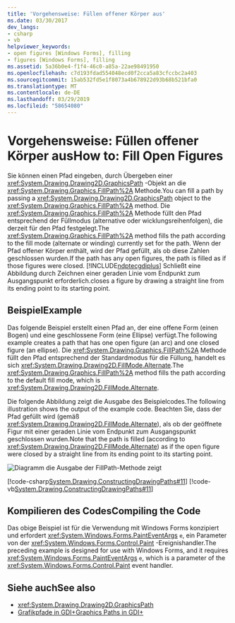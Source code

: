 ```yaml
---
title: 'Vorgehensweise: Füllen offener Körper aus'
ms.date: 03/30/2017
dev_langs:
- csharp
- vb
helpviewer_keywords:
- open figures [Windows Forms], filling
- figures [Windows Forms], filling
ms.assetid: 5a36b0e4-f1f4-46c0-a85a-22ae98491950
ms.openlocfilehash: c7d193fdad554048ecd0f2cca5a83cfccbc2a403
ms.sourcegitcommit: 15ab532fd5e1f8073a4b678922d93b68b521bfa0
ms.translationtype: MT
ms.contentlocale: de-DE
ms.lasthandoff: 03/29/2019
ms.locfileid: "58654080"
---
```

# <a name="how-to-fill-open-figures"></a><span data-ttu-id="f8b8b-102">Vorgehensweise: Füllen offener Körper aus</span><span class="sxs-lookup"><span data-stu-id="f8b8b-102">How to: Fill Open Figures</span></span>
<span data-ttu-id="f8b8b-103">Sie können einen Pfad eingeben, durch Übergeben einer <xref:System.Drawing.Drawing2D.GraphicsPath> -Objekt an die <xref:System.Drawing.Graphics.FillPath%2A> Methode.</span><span class="sxs-lookup"><span data-stu-id="f8b8b-103">You can fill a path by passing a <xref:System.Drawing.Drawing2D.GraphicsPath> object to the <xref:System.Drawing.Graphics.FillPath%2A> method.</span></span> <span data-ttu-id="f8b8b-104">Die <xref:System.Drawing.Graphics.FillPath%2A> Methode füllt den Pfad entsprechend der Füllmodus (alternative oder wicklungsreihenfolgen), die derzeit für den Pfad festgelegt.</span><span class="sxs-lookup"><span data-stu-id="f8b8b-104">The <xref:System.Drawing.Graphics.FillPath%2A> method fills the path according to the fill mode (alternate or winding) currently set for the path.</span></span> <span data-ttu-id="f8b8b-105">Wenn der Pfad offener Körper enthält, wird der Pfad gefüllt, als ob diese Zahlen geschlossen wurden.</span><span class="sxs-lookup"><span data-stu-id="f8b8b-105">If the path has any open figures, the path is filled as if those figures were closed.</span></span> [!INCLUDE[ndptecgdiplus](../../../../includes/ndptecgdiplus-md.md)] <span data-ttu-id="f8b8b-106">Schließt eine Abbildung durch Zeichnen einer geraden Linie vom Endpunkt zum Ausgangspunkt erforderlich.</span><span class="sxs-lookup"><span data-stu-id="f8b8b-106">closes a figure by drawing a straight line from its ending point to its starting point.</span></span>  
  
## <a name="example"></a><span data-ttu-id="f8b8b-107">Beispiel</span><span class="sxs-lookup"><span data-stu-id="f8b8b-107">Example</span></span>  
 <span data-ttu-id="f8b8b-108">Das folgende Beispiel erstellt einen Pfad an, der eine offene Form (einen Bogen) und eine geschlossene Form (eine Ellipse) verfügt.</span><span class="sxs-lookup"><span data-stu-id="f8b8b-108">The following example creates a path that has one open figure (an arc) and one closed figure (an ellipse).</span></span> <span data-ttu-id="f8b8b-109">Die <xref:System.Drawing.Graphics.FillPath%2A> Methode füllt den Pfad entsprechend der Standardmodus für die Füllung, handelt es sich <xref:System.Drawing.Drawing2D.FillMode.Alternate>.</span><span class="sxs-lookup"><span data-stu-id="f8b8b-109">The <xref:System.Drawing.Graphics.FillPath%2A> method fills the path according to the default fill mode, which is <xref:System.Drawing.Drawing2D.FillMode.Alternate>.</span></span>  
  
 <span data-ttu-id="f8b8b-110">Die folgende Abbildung zeigt die Ausgabe des Beispielcodes.</span><span class="sxs-lookup"><span data-stu-id="f8b8b-110">The following illustration shows the output of the example code.</span></span> <span data-ttu-id="f8b8b-111">Beachten Sie, dass der Pfad gefüllt wird (gemäß <xref:System.Drawing.Drawing2D.FillMode.Alternate>), als ob der geöffnete Figur mit einer geraden Linie vom Endpunkt zum Ausgangspunkt geschlossen wurden.</span><span class="sxs-lookup"><span data-stu-id="f8b8b-111">Note that the path is filled (according to <xref:System.Drawing.Drawing2D.FillMode.Alternate>) as if the open figure were closed by a straight line from its ending point to its starting point.</span></span>  
  
 ![Diagramm die Ausgabe der FillPath-Methode zeigt](./media/how-to-fill-open-figures/fill-path-alternate-mode.png)  
  
 [!code-csharp[System.Drawing.ConstructingDrawingPaths#11](~/samples/snippets/csharp/VS_Snippets_Winforms/System.Drawing.ConstructingDrawingPaths/CS/Class1.cs#11)]
 [!code-vb[System.Drawing.ConstructingDrawingPaths#11](~/samples/snippets/visualbasic/VS_Snippets_Winforms/System.Drawing.ConstructingDrawingPaths/VB/Class1.vb#11)]  
  
## <a name="compiling-the-code"></a><span data-ttu-id="f8b8b-113">Kompilieren des Codes</span><span class="sxs-lookup"><span data-stu-id="f8b8b-113">Compiling the Code</span></span>  
 <span data-ttu-id="f8b8b-114">Das obige Beispiel ist für die Verwendung mit Windows Forms konzipiert und erfordert <xref:System.Windows.Forms.PaintEventArgs> `e`, ein Parameter von der <xref:System.Windows.Forms.Control.Paint> -Ereignishandler.</span><span class="sxs-lookup"><span data-stu-id="f8b8b-114">The preceding example is designed for use with Windows Forms, and it requires <xref:System.Windows.Forms.PaintEventArgs> `e`, which is a parameter of the <xref:System.Windows.Forms.Control.Paint> event handler.</span></span>  
  
## <a name="see-also"></a><span data-ttu-id="f8b8b-115">Siehe auch</span><span class="sxs-lookup"><span data-stu-id="f8b8b-115">See also</span></span>
- <xref:System.Drawing.Drawing2D.GraphicsPath>
- [<span data-ttu-id="f8b8b-116">Grafikpfade in GDI+</span><span class="sxs-lookup"><span data-stu-id="f8b8b-116">Graphics Paths in GDI+</span></span>](graphics-paths-in-gdi.md)
